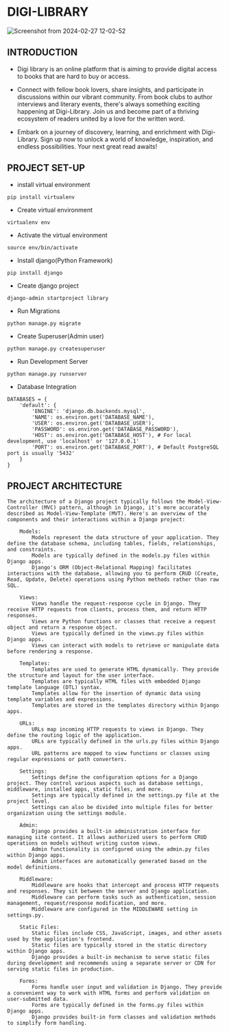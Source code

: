 # DIGI-LIBRARY
![Screenshot from 2024-02-27 12-02-52](https://github.com/Keith-koki77/Digi_Library/assets/122968859/c92090a0-75aa-42d3-8821-4172d7b23bdc)

## INTRODUCTION
* Digi library is an online platform that is aiming to provide digital access to books that are hard to buy or access.

* Connect with fellow book lovers, share insights, and participate in discussions within our vibrant community. From book clubs to author interviews and literary events, there's always something exciting happening at Digi-Library. Join us and become part of a thriving ecosystem of readers united by a love for the written word. 

* Embark on a journey of discovery, learning, and enrichment with Digi-Library. Sign up now to unlock a world of knowledge, inspiration, and endless possibilities. Your next great read awaits! 


## PROJECT SET-UP
* install virtual environment
```
pip install virtualenv
```

* Create virtual environment
```
virtualenv env
```

* Activate the virtual environment
```
source env/bin/activate
```

* Install django(Python Framework)
```
pip install django
```

* Create django project
```
django-admin startproject library
```

* Run Migrations
```
python manage.py migrate
```

* Create Superuser(Admin user)
```
python manage.py createsuperuser
```

* Run Development Server
```
python manage.py runserver
```

* Database Integration
```
DATABASES = {
    'default': {
        'ENGINE': 'django.db.backends.mysql',
        'NAME': os.environ.get('DATABASE_NAME'),
        'USER': os.environ.get('DATABASE_USER'),
        'PASSWORD': os.environ.get('DATABASE_PASSWORD'),
        'HOST': os.environ.get('DATABASE_HOST'), # For local development, use 'localhost' or '127.0.0.1'
        'PORT': os.environ.get('DATABASE_PORT'), # Default PostgreSQL port is usually '5432'
    }
}

```

## PROJECT ARCHITECTURE
```
The architecture of a Django project typically follows the Model-View-Controller (MVC) pattern, although in Django, it's more accurately described as Model-View-Template (MVT). Here's an overview of the components and their interactions within a Django project:

    Models:
        Models represent the data structure of your application. They define the database schema, including tables, fields, relationships, and constraints.
        Models are typically defined in the models.py files within Django apps.
        Django's ORM (Object-Relational Mapping) facilitates interactions with the database, allowing you to perform CRUD (Create, Read, Update, Delete) operations using Python methods rather than raw SQL.

    Views:
        Views handle the request-response cycle in Django. They receive HTTP requests from clients, process them, and return HTTP responses.
        Views are Python functions or classes that receive a request object and return a response object.
        Views are typically defined in the views.py files within Django apps.
        Views can interact with models to retrieve or manipulate data before rendering a response.

    Templates:
        Templates are used to generate HTML dynamically. They provide the structure and layout for the user interface.
        Templates are typically HTML files with embedded Django template language (DTL) syntax.
        Templates allow for the insertion of dynamic data using template variables and expressions.
        Templates are stored in the templates directory within Django apps.

    URLs:
        URLs map incoming HTTP requests to views in Django. They define the routing logic of the application.
        URLs are typically defined in the urls.py files within Django apps.
        URL patterns are mapped to view functions or classes using regular expressions or path converters.

    Settings:
        Settings define the configuration options for a Django project. They control various aspects such as database settings, middleware, installed apps, static files, and more.
        Settings are typically defined in the settings.py file at the project level.
        Settings can also be divided into multiple files for better organization using the settings module.

    Admin:
        Django provides a built-in administration interface for managing site content. It allows authorized users to perform CRUD operations on models without writing custom views.
        Admin functionality is configured using the admin.py files within Django apps.
        Admin interfaces are automatically generated based on the model definitions.

    Middleware:
        Middleware are hooks that intercept and process HTTP requests and responses. They sit between the server and Django application.
        Middleware can perform tasks such as authentication, session management, request/response modification, and more.
        Middleware are configured in the MIDDLEWARE setting in settings.py.

    Static Files:
        Static files include CSS, JavaScript, images, and other assets used by the application's frontend.
        Static files are typically stored in the static directory within Django apps.
        Django provides a built-in mechanism to serve static files during development and recommends using a separate server or CDN for serving static files in production.

    Forms:
        Forms handle user input and validation in Django. They provide a convenient way to work with HTML forms and perform validation on user-submitted data.
        Forms are typically defined in the forms.py files within Django apps.
        Django provides built-in form classes and validation methods to simplify form handling.

```

